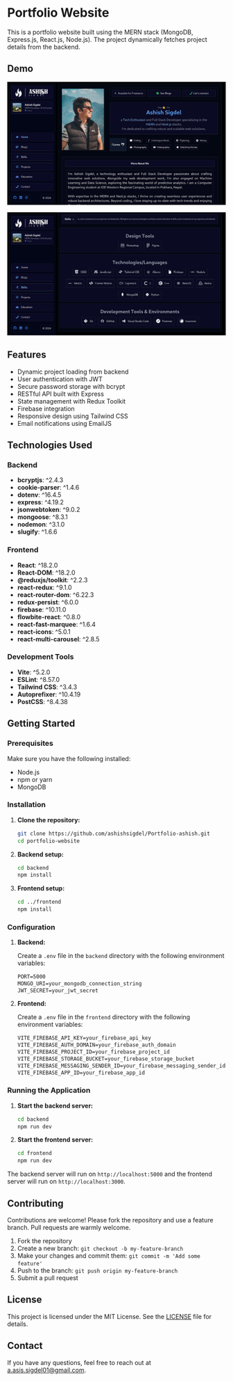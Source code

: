 # Portfolio Website

This is a portfolio website built using the MERN stack (MongoDB, Express.js, React.js, Node.js). The project dynamically fetches project details from the backend.

## Demo

![Website Demo](website-demo-image/1.png)


![Website Demo](website-demo-image/2.png)

## Features

- Dynamic project loading from backend
- User authentication with JWT
- Secure password storage with bcrypt
- RESTful API built with Express
- State management with Redux Toolkit
- Firebase integration
- Responsive design using Tailwind CSS
- Email notifications using EmailJS

## Technologies Used

### Backend

- **bcryptjs**: ^2.4.3
- **cookie-parser**: ^1.4.6
- **dotenv**: ^16.4.5
- **express**: ^4.19.2
- **jsonwebtoken**: ^9.0.2
- **mongoose**: ^8.3.1
- **nodemon**: ^3.1.0
- **slugify**: ^1.6.6

### Frontend

- **React**: ^18.2.0
- **React-DOM**: ^18.2.0
- **@reduxjs/toolkit**: ^2.2.3
- **react-redux**: ^9.1.0
- **react-router-dom**: ^6.22.3
- **redux-persist**: ^6.0.0
- **firebase**: ^10.11.0
- **flowbite-react**: ^0.8.0
- **react-fast-marquee**: ^1.6.4
- **react-icons**: ^5.0.1
- **react-multi-carousel**: ^2.8.5

### Development Tools

- **Vite**: ^5.2.0
- **ESLint**: ^8.57.0
- **Tailwind CSS**: ^3.4.3
- **Autoprefixer**: ^10.4.19
- **PostCSS**: ^8.4.38

## Getting Started

### Prerequisites

Make sure you have the following installed:

- Node.js
- npm or yarn
- MongoDB

### Installation

1. **Clone the repository:**

   ```bash
   git clone https://github.com/ashishsigdel/Portfolio-ashish.git
   cd portfolio-website
   ```

2. **Backend setup:**

   ```bash
   cd backend
   npm install
   ```

3. **Frontend setup:**

   ```bash
   cd ../frontend
   npm install
   ```

### Configuration

1. **Backend:**

   Create a `.env` file in the `backend` directory with the following environment variables:

   ```env
   PORT=5000
   MONGO_URI=your_mongodb_connection_string
   JWT_SECRET=your_jwt_secret
   ```

2. **Frontend:**

   Create a `.env` file in the `frontend` directory with the following environment variables:

   ```env
   VITE_FIREBASE_API_KEY=your_firebase_api_key
   VITE_FIREBASE_AUTH_DOMAIN=your_firebase_auth_domain
   VITE_FIREBASE_PROJECT_ID=your_firebase_project_id
   VITE_FIREBASE_STORAGE_BUCKET=your_firebase_storage_bucket
   VITE_FIREBASE_MESSAGING_SENDER_ID=your_firebase_messaging_sender_id
   VITE_FIREBASE_APP_ID=your_firebase_app_id
   ```

### Running the Application

1. **Start the backend server:**

   ```bash
   cd backend
   npm run dev
   ```

2. **Start the frontend server:**

   ```bash
   cd frontend
   npm run dev
   ```

The backend server will run on `http://localhost:5000` and the frontend server will run on `http://localhost:3000`.

## Contributing

Contributions are welcome! Please fork the repository and use a feature branch. Pull requests are warmly welcome.

1. Fork the repository
2. Create a new branch: `git checkout -b my-feature-branch`
3. Make your changes and commit them: `git commit -m 'Add some feature'`
4. Push to the branch: `git push origin my-feature-branch`
5. Submit a pull request

## License

This project is licensed under the MIT License. See the [LICENSE](LICENSE) file for details.

## Contact

If you have any questions, feel free to reach out at [a.asis.sigdel01@gmail.com](mailto:a.asis.sigdel01@gmail.com).
